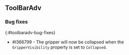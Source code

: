 ## ToolBarAdv

### Bug fixes
{:#toolbaradv-bug-fixes}

* \#I366799 - The gripper will now be collapsed when the `GripperVisibility` property is set to `Collapsed`.